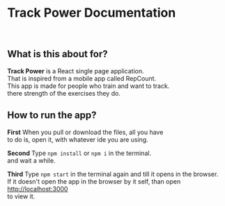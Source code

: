 # Track Power Documentation
<br />


## What is this about for?

**Track Power** is a React single page application. \
That is inspired from a mobile app called RepCount. \
This app is made for people who train and want to track.\
there strength of the exercises they do.

## How to run the app?

**First** When you pull or download the files, all you have \
to do is, open it, with whatever ide you are using.

**Second** Type `npm install` or `npm i` in the terminal. \
and wait a while.

**Third** Type `npm start` in the terminal again and till it opens in the browser. \
If it doesn't open the app in the browser by it self, than open [http://localhost:3000](http://localhost:3000) \
to view it.




